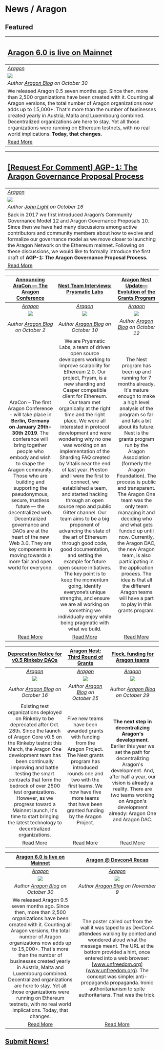 # News / Aragon

## **Featured**

[<h2>Aragon 6.0 is live on Mainnet</h2>](https://blog.aragon.org/aragon-06-is-live-on-mainnet) |
:-----------|
[_Aragon_](aragon.md) |
[<img src="http://blog.aragon.org/content/images/2018/10/header_06_mainnet_small.jpg">](https://blog.aragon.org/aragon-06-is-live-on-mainnet) |
_Author [Aragon Blog](https://blog.aragon.org) on October 30_ |
We released Aragon 0.5 seven months ago. Since then, more than 2,500 organizations have been created with it. Counting all Aragon versions, the total number of Aragon organizations now adds up to 15,000+. That's more than the number of businesses created yearly in Austria, Malta and Luxembourg combined. Decentralized organizations are here to stay. Yet all those organizations were running on Ethereum testnets, with no real world implications. **Today, that changes.**|
[Read More](https://blog.aragon.org/aragon-06-is-live-on-mainnet/) |

[<h2>[Request For Comment] AGP-1: The Aragon Governance Proposal Process</h2>](https://forum.aragon.org/t/request-for-comment-agp-1-the-aragon-governance-proposal-process/233) |
:-----------|
[_Aragon_](aragon.md) |
![](https://forum.aragon.org/uploads/default/original/1X/8ba576592de536a36f33b3dbed5b899b06b8e2aa.png) |
_Author [John Light](https://forum.aragon.org/u/light/summary) on October 16_ |
Back in 2017 we first introduced Aragon’s Community Governance Model 12 and Aragon Governance Proposals 10. Since then we have had many discussions among active contributors and community members about how to evolve and formalize our governance model as we move closer to launching the Aragon Network on the Ethereum mainnet. Following on these discussions, we would like to formally introduce the first draft of **AGP-1: The Aragon Governance Proposal Process.** |
[Read More](https://forum.aragon.org/t/request-for-comment-agp-1-the-aragon-governance-proposal-process/233) |

[**Announcing AraCon — The Aragon Conference**](https://blog.aragon.org/announcing-aracon-the-aragon-conference/) | [**Nest Team Interviews: Prysmatic Labs**](https://blog.aragon.org/nest-team-interviews-prysmatic-labs/) | [**Aragon Nest Update—Evolution of the Grants Program**](https://blog.aragon.org/aragon-nest-update-evolution-of-the-grants-program/) |
:-----------:|:-----------:|:-----------:|
[_Aragon_](aragon.md) | [_Aragon_](aragon.md) | [_Aragon_](aragon.md) |
[<img src="https://wiki.aragon.org/design/logo/png/imagetype.png">](https://blog.aragon.org/announcing-aracon-the-aragon-conference/) | [<img src="https://wiki.aragon.org/design/logo/png/imagetype.png">](https://blog.aragon.org/nest-team-interviews-prysmatic-labs/) | [<img src="https://wiki.aragon.org/design/logo/png/imagetype.png">](https://blog.aragon.org/aragon-nest-update-evolution-of-the-grants-program/) |
_Author [Aragon Blog](https://blog.aragon.org) on October 2_ | _Author [Aragon Blog](https://blog.aragon.org) on October 10_ | _Author [Aragon Blog](https://blog.aragon.org) on October 12_ |
AraCon – The first Aragon Conference - will take place in **Berlin, Germany on January 29th-30th 2019**. The conference will bring together people who embody and wish to shape the Aragon community. Those who are building and supporting the pseudonymous, secure, trustless future — the decentralized web. Decentralized governance and DAOs are at the heart of the new Web 3.0. They are key components in moving towards a more fair and open world for everyone. | We are Prysmatic Labs, a team of driven open source developers working to improve scalability for Ethereum 2.0. Our project, Prysm, is a new sharding and Casper compatible client for Ethereum. Our team met organically at the right time and the right place. We were all interested in protocol development and were wondering why no one was working on an implementation of the Sharding FAQ created by Vitalik near the end of last year. Preston and I were the first to connect, we established a team, and started hacking through an open source repo and public Gitter channel. Our team aims to be a big proponent of advancing the state of the art of Ethereum through good code, good documentation, and setting the example for future open source initiatives. The key point is to keep the momentum going, identify everyone’s unique strengths, and ensure we are all working on something we individually enjoy while being pragmatic with what we build. | The Nest program has been up and running for 7 months already. It's mature enough to make a high level analysis of the program so far and talk a bit about its future. Nest is the grants program run by the Aragon Association (formerly the Aragon Foundation). The process is public and transparent. The Aragon One team was the only team managing it and deciding who and what gets funded up until now. Currently, the Aragon DAC, the new Aragon team, is also participating in the application process. The idea is that all the different Aragon teams will have a part to play in this grants program. |
[Read More](https://blog.aragon.org/announcing-aracon-the-aragon-conference/) | [Read More](https://blog.aragon.org/nest-team-interviews-prysmatic-labs/) | [Read More](https://blog.aragon.org/aragon-nest-update-evolution-of-the-grants-program/) |

[**Deprecation Notice for v0.5 Rinkeby DAOs**](https://blog.aragon.org/deprecation-notice-on-v0-5-rinkeby-daos/) | [**Aragon Nest: Third Round of Grants**](https://blog.aragon.org/aragon-nest-third-round-of-grants/) | [**Flock, funding for Aragon teams**](https://blog.aragon.org/flock-funding-for-aragon-teams/) |
:-----------:|:-----------:|:-----------:|
[_Aragon_](aragon.md) | [_Aragon_](aragon.md) | [_Aragon_](aragon.md) |
[<img src="https://wiki.aragon.org/design/logo/png/imagetype.png">](https://blog.aragon.org/deprecation-notice-on-v0-5-rinkeby-daos/)  | [<img src="https://wiki.aragon.org/design/logo/png/imagetype.png">](https://blog.aragon.org/aragon-nest-third-round-of-grants/) | [<img src="https://blog.aragon.org/content/images/2018/10/Flock_header02.png">](https://blog.aragon.org/flock-funding-for-aragon-teams/) |
_Author [Aragon Blog](https://blog.aragon.org) on October 16_ | _Author [Aragon Blog](https://blog.aragon.org) on October 25_ | _Author [Aragon Blog](https://blog.aragon.org) on October 29_ |
Existing test organizations deployed on Rinkeby to be deprecated after Oct. 28th. Since the launch of Aragon Core v0.5 on the Rinkeby testnet this March, the Aragon One development team has been continually improving and battle testing the smart contracts that form the bedrock of over 2500 test organizations. However, as we progress toward a Mainnet launch, it's time to start bringing the latest technology to decentralized organizations. | Five new teams have been awarded grants with funding from the Aragon Project. The Nest grants program has introduced rounds one and two with the first teams. We now have five more teams that have been granted funding by the Aragon Project. | **The next step in decentralizing Aragon's development.** Earlier this year we set the path for decentralizing Aragon's development. And, after half a year, our vision is already a reality. There are two teams working on Aragon's development already: Aragon One and Aragon DAC. |
[Read More](https://blog.aragon.org/deprecation-notice-on-v0-5-rinkeby-daos/) | [Read More](https://blog.aragon.org/aragon-nest-third-round-of-grants/) | [Read More](https://blog.aragon.org/flock-funding-for-aragon-teams/) |

[**Aragon 6.0 is live on Mainnet**](https://blog.aragon.org/aragon-06-is-live-on-mainnet/) | [**Aragon @ Devcon4 Recap**](https://blog.aragon.org/devcon4-recap/) |
:-----------:|:-----------:|
[_Aragon_](aragon.md) | [_Aragon_](aragon.md) |
[<img src="https://blog.aragon.org/content/images/2018/10/header_06_mainnet_small.jpg">](https://blog.aragon.org/aragon-06-is-live-on-mainnet/) | [<img src="https://blog.aragon.org/content/images/2018/11/header_post.jpg">](https://blog.aragon.org/devcon4-recap/) |
_Author [Aragon Blog](https://blog.aragon.org) on October 30_ | _Author [Aragon Blog](https://blog.aragon.org) on November 9_ |
We released Aragon 0.5 seven months ago. Since then, more than 2,500 organizations have been created with it. Counting all Aragon versions, the total number of Aragon organizations now adds up to 15,000+. That's more than the number of businesses created yearly in Austria, Malta and Luxembourg combined. Decentralized organizations are here to stay. Yet all those organizations were running on Ethereum testnets, with no real world implications. Today, that changes. | The poster called out from the wall it was taped to as DevCon4 attendees walking by pointed and wondered aloud what the message meant. The URL at the bottom provided a hint, once entered into a web browser: [www.unfreedom.org](www.unfreedom.org). The concept was simple: anti-propaganda propaganda. Ironic authoritarianism to spite authoritarians. That was the trick. |
[Read More](https://blog.aragon.org/aragon-06-is-live-on-mainnet/) | [Read More](https://blog.aragon.org/devcon4-recap/) |

## [Submit News!](../guides/guide_for_submitting_news.md)
